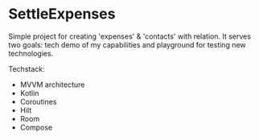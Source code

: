 # SettleExpenses
Simple project for creating 'expenses' & 'contacts' with relation.
It serves two goals: tech demo of my capabilities and playground for testing new technologies.

Techstack:
* MVVM architecture
* Kotlin
* Coroutines
* Hilt
* Room
* Compose
